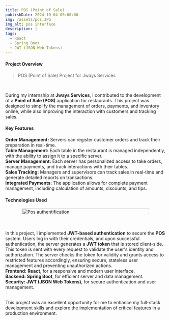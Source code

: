 ```yaml
---
title: POS (Point of Sale)
publishDate: 2024-10-04 00:00:00
img: /assets/pos.JPG
img_alt: pos interface
description: |
tags:
  - React
  - Spring Boot
  - JWT (JSON Web Tokens)
---
```


#### Project Overview
<div class="justified-text">

> POS (Point of Sale) Project for Jways Services</div>
<div class="justified-text">
<br>

 During my internship at **Jways Services**, I contributed to the development of a **Point of Sale (POS)** application for restaurants. This project was designed to simplify the management of orders, payments, and inventory online, while also improving the interaction with customers and tracking sales.  
</div>

#### Key Features
<div class="justified-text">

**Order Management:** Servers can register customer orders and track their preparation in real-time.  
**Table Management:** Each table in the restaurant is managed independently, with the ability to assign it to a specific server.  
**Server Management:** Each server has personalized access to take orders, manage payments, and track interactions with their tables.  
**Sales Tracking:** Managers and supervisors can track sales in real-time and generate detailed reports on transactions.  
**Integrated Payments:** The application allows for complete payment management, including calculation of amounts, discounts, and tips.    
</div>

#### Technologies Used
<div class="justified-text">
<div style="display : flex">
<img style=" width:100%; max-width : 400px ; margin : auto " src="/assets/auth.JPG" alt="Pos authentification"></div>
<br>
<br>

In this project, I implemented **JWT-based authentication** to secure the **POS** system. Users log in with their credentials, and upon successful authentication, the server generates a **JWT token** that is stored client-side. This token is sent with every request to validate the user's identity and authorization. The server checks the token for validity and grants access to restricted features accordingly, ensuring secure, stateless user management and preventing unauthorized actions.   
**Frontend:** **React**, for a responsive and modern user interface.  
**Backend:** **Spring Boot**, for efficient server and data management.  
**Security:** **JWT (JSON Web Tokens)**, for secure authentication and user management.     
<br>


This project was an excellent opportunity for me to enhance my full-stack development skills and explore the implementation of critical features in a production environment.
</div>
